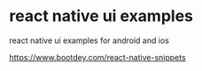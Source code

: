# react native ui examples
react native ui examples for android and ios

https://www.bootdey.com/react-native-snippets
